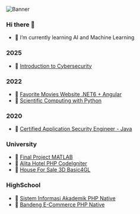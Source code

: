 ![Banner](Banner.gif)
### Hi there 👋

- 🌱 I’m currently learning AI and Machine Learning

### 2025
- :link: [Introduction to Cybersecurity](https://www.credly.com/badges/633e2d64-1715-47af-8060-7d38c1420b88/linked_in?t=spm1lb)

### 2022 

- :link: [Favorite Movies Website .NET6 + Angular](https://github.com/mohiqbalrafsanjani/csharp_kemenkeu)
- :link: [Scientific Computing with Python](https://www.freecodecamp.org/certification/mohiqbalrafsanjani/scientific-computing-with-python-v7)

### 2020

- :link: [Certified Application Security Engineer - Java](https://lnkd.in/gXsqKbs)

### University

- :link: [Final Project MATLAB](https://github.com/mohiqbalrafsanjani/FinalProject)
- :link: [Alita Hotel PHP CodeIgniter](https://github.com/mohiqbalrafsanjani/AlitaHotel)
- :link: [House For Sale 3D Basic4GL](https://github.com/mohiqbalrafsanjani/HouseForSale_3D)

### HighSchool

- :link: [Sistem Informasi Akademik PHP Native](https://github.com/mohiqbalrafsanjani/Sistem_Informasi_Akademik)
- :link: [Bandeng E-Commerce PHP Native](https://github.com/mohiqbalrafsanjani/Bandeng)

<!--
**mohiqbalrafsanjani/mohiqbalrafsanjani** is a ✨ _special_ ✨ repository because its `README.md` (this file) appears on your GitHub profile.

Here are some ideas to get you started:

- 🔭 I’m currently working on ...
- 🌱 I’m currently learning ...
- 👯 I’m looking to collaborate on ...
- 🤔 I’m looking for help with ...
- 💬 Ask me about ...
- 📫 How to reach me: ...
- 😄 Pronouns: ...
- ⚡ Fun fact: ...
-->
